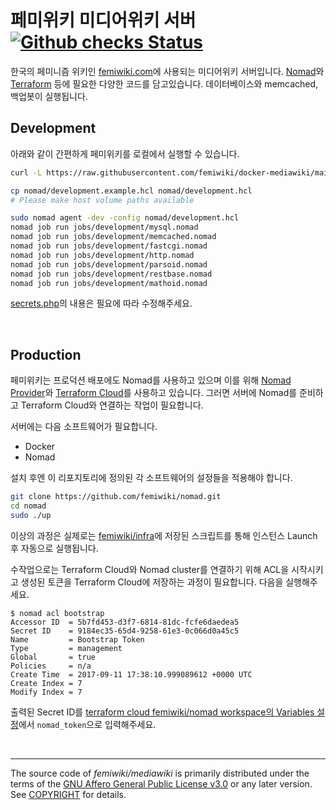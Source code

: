 # 페미위키 미디어위키 서버 [![Github checks Status]][github checks link]

한국의 페미니즘 위키인 [femiwiki.com]에 사용되는 미디어위키 서버입니다.
[Nomad]와 [Terraform] 등에 필요한 다양한 코드를 담고있습니다.
데이터베이스와 memcached, 백업봇이 실행됩니다.

## Development

아래와 같이 간편하게 페미위키를 로컬에서 실행할 수 있습니다.

```bash
curl -L https://raw.githubusercontent.com/femiwiki/docker-mediawiki/main/configs/secret.php.example -o jobs/development/configs/secret.php

cp nomad/development.example.hcl nomad/development.hcl
# Please make host volume paths available

sudo nomad agent -dev -config nomad/development.hcl
nomad job run jobs/development/mysql.nomad
nomad job run jobs/development/memcached.nomad
nomad job run jobs/development/fastcgi.nomad
nomad job run jobs/development/http.nomad
nomad job run jobs/development/parsoid.nomad
nomad job run jobs/development/restbase.nomad
nomad job run jobs/development/mathoid.nomad
```
[secrets.php]의 내용은 필요에 따라 수정해주세요.

&nbsp;

## Production

페미위키는 프로덕션 배포에도 Nomad를 사용하고 있으며 이를 위해 [Nomad Provider]와 [Terraform Cloud]를 사용하고 있습니다. 그러면 서버에 Nomad를 준비하고 Terraform Cloud와 연결하는 작업이 필요합니다.

서버에는 다음 소프트웨어가 필요합니다.

- Docker
- Nomad

설치 후엔 이 리포지토리에 정의된 각 소프트웨어의 설정들을 적용해야 합니다.

```sh
git clone https://github.com/femiwiki/nomad.git
cd nomad
sudo ./up
```

이상의 과정은 실제로는 [femiwiki/infra]에 저장된 스크립트를 통해 인스턴스 Launch 후 자동으로 실행됩니다.

수작업으로는 Terraform Cloud와 Nomad cluster를 연결하기 위해 ACL을 시작시키고 생성된 토큰을 Terraform Cloud에 저장하는 과정이 필요합니다. 다음을 실행해주세요.

```
$ nomad acl bootstrap
Accessor ID  = 5b7fd453-d3f7-6814-81dc-fcfe6daedea5
Secret ID    = 9184ec35-65d4-9258-61e3-0c066d0a45c5
Name         = Bootstrap Token
Type         = management
Global       = true
Policies     = n/a
Create Time  = 2017-09-11 17:38:10.999089612 +0000 UTC
Create Index = 7
Modify Index = 7
```

출력된 Secret ID를 [terraform cloud femiwiki/nomad workspace의 Variables 설정](https://app.terraform.io/app/femiwiki/workspaces/nomad/variables)에서 `nomad_token`으로 입력해주세요.

&nbsp;

---

The source code of _femiwiki/mediawiki_ is primarily distributed under the terms
of the [GNU Affero General Public License v3.0] or any later version. See
[COPYRIGHT] for details.

[github checks status]: https://badgen.net/github/checks/femiwiki/docker-mediawiki
[github checks link]: https://github.com/femiwiki/docker-mediawiki
[femiwiki.com]: https://femiwiki.com
[nomad]: https://www.nomadproject.io/
[nomad provider]: https://registry.terraform.io/providers/hashicorp/nomad
[terraform]: https://terraform.io/
[terraform cloud]: https://app.terraform.io/
[femiwiki/infra]: https://github.com/femiwiki/infra/blob/main/aws/res/bootstrap.sh
[secrets.php]: https://github.com/femiwiki/docker-mediawiki/blob/main/configs/secret.php.example
[gnu affero general public license v3.0]: LICENSE
[copyright]: COPYRIGHT
